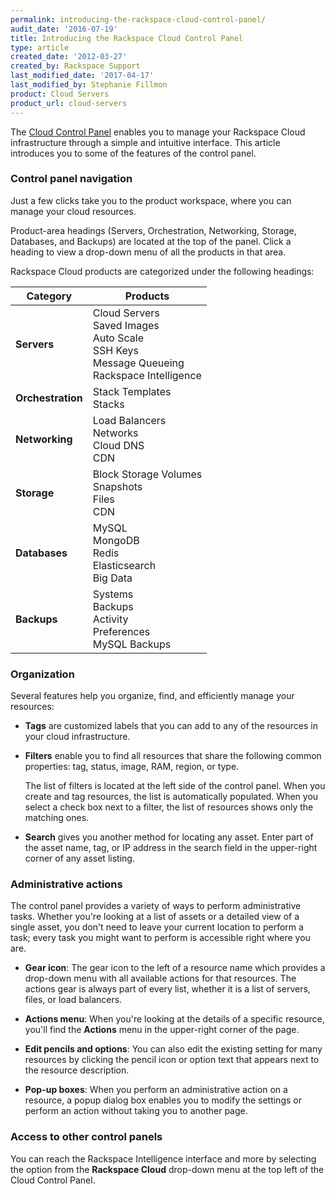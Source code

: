 ```yaml
---
permalink: introducing-the-rackspace-cloud-control-panel/
audit_date: '2016-07-19'
title: Introducing the Rackspace Cloud Control Panel
type: article
created_date: '2012-03-27'
created_by: Rackspace Support
last_modified_date: '2017-04-17'
last_modified_by: Stephanie Fillmon
product: Cloud Servers
product_url: cloud-servers
---
```


The [Cloud Control Panel](https://mycloud.rackspace.com) enables you to manage
your Rackspace Cloud infrastructure through a simple and intuitive
interface. This article introduces you to some of the features of the control panel.

### Control panel navigation

Just a few clicks take you to the product workspace, where you can manage your cloud resources.

Product-area headings (Servers, Orchestration, Networking, Storage, Databases, and Backups) are located at the top of the panel. Click a heading to view a drop-down menu of all the products in that area.

Rackspace Cloud products are categorized under the following headings:

| Category | Products |
| --- | --- |
| **Servers** | Cloud Servers <br />Saved Images <br />Auto Scale <br />SSH Keys <br />Message Queueing <br />Rackspace Intelligence |
| **Orchestration** | Stack Templates <br />Stacks |
| **Networking** | Load Balancers <br />Networks <br />Cloud DNS <br /> CDN |
| **Storage** | Block Storage Volumes <br />Snapshots <br />Files <br />CDN |
| **Databases** | MySQL <br />MongoDB <br />Redis <br />Elasticsearch <br />Big Data |
| **Backups** | Systems <br />Backups <br />Activity <br />Preferences <br />MySQL Backups |

### Organization

Several features help you organize, find, and efficiently manage your resources:

-  **Tags** are customized labels that you can add to any of the resources in your cloud infrastructure.

-  **Filters** enable you to find all resources that share the following common properties: tag, status, image, RAM, region, or type.

   The list of filters is located at the left side of the control panel. When you create and tag resources, the list is automatically populated. When you select a check box next to a filter, the list of resources shows only the matching ones.

-  **Search**  gives you another method for locating any asset. Enter part of the asset name, tag, or IP address in the search field in the upper-right corner of any asset listing.

### Administrative actions

The control panel provides a variety of ways to perform administrative tasks. Whether you're looking at a list of assets or a detailed view of a single asset, you don't need to leave your current location to perform a task; every task you might want to perform is accessible right where you are.

-  **Gear icon**: The gear icon to the left of a resource name which provides a drop-down menu with all available actions for that resources. The actions gear is always part of every list, whether it is a list of servers, files, or load balancers.

-  **Actions menu**: When you're looking at the details of a specific resource, you'll find the **Actions** menu in the upper-right corner of the page.

-  **Edit pencils and options**: You can also edit the existing setting for many resources by clicking the pencil icon or option text that appears next to the resource description.

-  **Pop-up boxes**:  When you perform an administrative action on a resource, a popup dialog box enables you to modify the settings or perform an action without taking you to another page.

### Access to other control panels

You can reach the Rackspace Intelligence interface and more by selecting the option from the **Rackspace Cloud** drop-down menu at the top left of the Cloud Control Panel.
